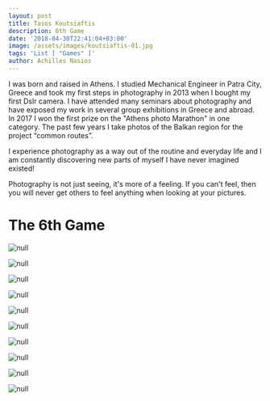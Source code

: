 ```yaml
---
layout: post
title: Tasos Koutsiaftis
description: 6th Game
date: '2018-04-30T22:41:04+03:00'
image: /assets/images/koutsiaftis-01.jpg
tags: 'List [ "Games" ]'
author: Achilles Nasios
---
```

I was born and raised in Athens. I studied Mechanical Engineer in Patra City, Greece and took my first steps in photography in 2013 when I bought my first Dslr camera. I have attended many seminars about photography and have exposed my work in several group exhibitions in Greece and abroad. In 2017 I won the first prize on the "Athens photo Marathon" in one category. The past few years I take photos of the Balkan region for the project “common routes”.

I experience photography as a way out of the routine and everyday life and I am constantly discovering new parts of myself I have never imagined existed!

Photography is not just seeing, it's more of a feeling. If you can't feel, then you will never get others to feel anything when looking at your pictures.

# The 6th Game

![null](/assets/images/koutsiaftis-01.jpg)

![null](/assets/images/koutsiaftis-02.jpg)

![null](/assets/images/koutsiaftis-03.jpg)

![null](/assets/images/koutsiaftis-04.jpg)

![null](/assets/images/koutsiaftis-05.jpg)

![null](/assets/images/koutsiaftis-06.jpg)

![null](/assets/images/koutsiaftis-07.jpg)

![null](/assets/images/koutsiaftis-08.jpg)

![null](/assets/images/koutsiaftis-09.jpg)

![null](/assets/images/koutsiaftis-10.jpg)
